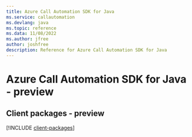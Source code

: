 ```yaml
---
title: Azure Call Automation SDK for Java
ms.service: callautomation
ms.devlang: java
ms.topic: reference
ms.data: 11/08/2022
ms.author: jfree
author: joshfree
description: Reference for Azure Call Automation SDK for Java
---
```

# Azure Call Automation SDK for Java - preview

## Client packages - preview
[!INCLUDE [client-packages](call-automation-client-index.md)]
